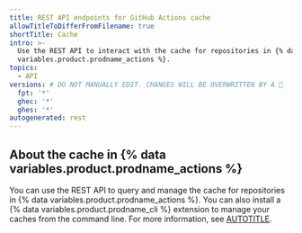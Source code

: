 ```yaml
---
title: REST API endpoints for GitHub Actions cache
allowTitleToDifferFromFilename: true
shortTitle: Cache
intro: >-
  Use the REST API to interact with the cache for repositories in {% data
  variables.product.prodname_actions %}.
topics:
  - API
versions: # DO NOT MANUALLY EDIT. CHANGES WILL BE OVERWRITTEN BY A 🤖
  fpt: '*'
  ghec: '*'
  ghes: '*'
autogenerated: rest
---
```


## About the cache in {% data variables.product.prodname_actions %}

You can use the REST API to query and manage the cache for repositories in {% data variables.product.prodname_actions %}. You can also install a {% data variables.product.prodname_cli %} extension to manage your caches from the command line. For more information, see [AUTOTITLE](/actions/using-workflows/caching-dependencies-to-speed-up-workflows#managing-caches).

<!-- Content after this section is automatically generated -->

